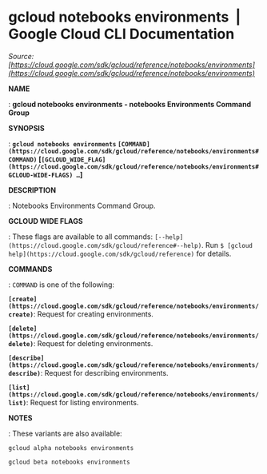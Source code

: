 # gcloud notebooks environments  |  Google Cloud CLI Documentation

*Source: [https://cloud.google.com/sdk/gcloud/reference/notebooks/environments](https://cloud.google.com/sdk/gcloud/reference/notebooks/environments)*

**NAME**

: **gcloud notebooks environments - notebooks Environments Command Group**

**SYNOPSIS**

: **`gcloud notebooks environments` `[COMMAND](https://cloud.google.com/sdk/gcloud/reference/notebooks/environments#COMMAND)` [`[GCLOUD_WIDE_FLAG](https://cloud.google.com/sdk/gcloud/reference/notebooks/environments#GCLOUD-WIDE-FLAGS) …`]**

**DESCRIPTION**

: Notebooks Environments Command Group.

**GCLOUD WIDE FLAGS**

: These flags are available to all commands: `[--help](https://cloud.google.com/sdk/gcloud/reference#--help)`.
Run `$ [gcloud help](https://cloud.google.com/sdk/gcloud/reference)` for details.

**COMMANDS**

: ``COMMAND`` is one of the following:

**`[create](https://cloud.google.com/sdk/gcloud/reference/notebooks/environments/create)`**:
Request for creating environments.

**`[delete](https://cloud.google.com/sdk/gcloud/reference/notebooks/environments/delete)`**:
Request for deleting environments.

**`[describe](https://cloud.google.com/sdk/gcloud/reference/notebooks/environments/describe)`**:
Request for describing environments.

**`[list](https://cloud.google.com/sdk/gcloud/reference/notebooks/environments/list)`**:
Request for listing environments.

**NOTES**

: These variants are also available:

```
gcloud alpha notebooks environments
```

```
gcloud beta notebooks environments
```
